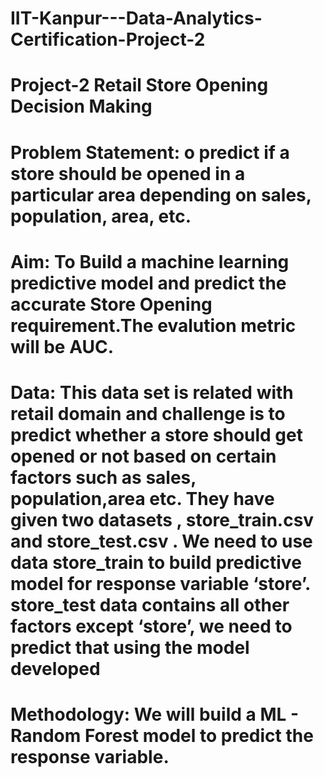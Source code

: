 # IIT-Kanpur---Data-Analytics-Certification-Project-2
# Project-2 Retail Store Opening Decision Making
# Problem Statement: o predict if a store should be opened in a particular area depending on sales, population, area, etc.
# Aim: To Build a machine learning predictive model and predict the accurate Store Opening requirement.The evalution metric will be AUC.
# Data: This data set is related with retail domain and challenge is to predict whether a store should get opened or not based on certain factors such as sales, population,area etc. They have given two datasets , store_train.csv and store_test.csv . We need to use data store_train to build predictive model for response variable ‘store’. store_test data contains all other factors except ‘store’, we need to predict that using the model developed
# Methodology: We will build a ML - Random Forest model to predict the response variable.
